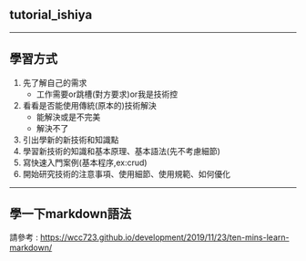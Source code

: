 ## tutorial_ishiya
---
## 學習方式  
1. 先了解自己的需求  
    * 工作需要or跳槽(對方要求)or我是技術控
2. 看看是否能使用傳統(原本的)技術解決  
    * 能解決或是不完美
    * 解決不了
3. 引出學新的新技術和知識點
4. 學習新技術的知識和基本原理、基本語法(先不考慮細節)
5. 寫快速入門案例(基本程序,ex:crud)
6. 開始研究技術的注意事項、使用細節、使用規範、如何優化
---
## 學一下markdown語法
請參考 : https://wcc723.github.io/development/2019/11/23/ten-mins-learn-markdown/